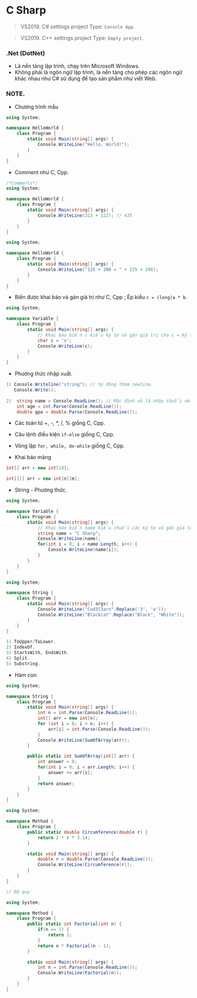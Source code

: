 # C Sharp
> VS2019. C# settings project Type: `Console App`.

> VS2019. C++ settings project Type: `Empty project`.

### .Net (DotNet)

- Là nền tảng lập trình, chạy trên Microsoft Windows.
- Không phải là ngôn ngữ lập trình, là nền tảng cho phép các ngôn ngữ khác nhau như C# sử dụng để tạo sản phẩm như viết Web.

### NOTE.

- Chương trình mẫu

```C#
using System;

namespace HelloWorld {
    class Program {
        static void Main(string[] args) {
            Console.WriteLine("Hello, World!");
        }
    }
}
```

- Comment như C, Cpp.

```C#
/*Comments*/
using System;

namespace HelloWorld {
    class Program {
        static void Main(string[] args) {
            Console.WriteLine(313 + 122); // 435
        }
    }
}

using System;

namespace HelloWorld {
    class Program {
        static void Main(string[] args) {
            Console.WriteLine("125 + 206 = " + 125 + 206);
        }
    }
}
```

- Biến được khai báo và gán giá trị như C, Cpp ; Ép kiểu `c = (long)a * b`.

```C#
using System;

namespace Variable {
    class Program {
        static void Main(string[] args) {
            // Khai báo biến c kiểu ký tự và gán giá trị cho c = ký tự 'x'
            char c = 'x';
            Console.WriteLine(c);
        }
    }
}
```

- Phương thức nhập xuất.

```C#
1) Console.Writeline("string"); // tự động thêm newline.
   Console.Write();
   
2)  string name = Console.ReadLine(); // Mặc định sẽ là nhập chuỗi nếu nhập các kiểu dữ liệu khác cần `<Kiểu dữ liệu>.Parse(Console.ReadLine())`.
    int age = int.Parse(Console.ReadLine());
    double gpa = double.Parse(Console.ReadLine());
```

- Các toán tử +, -, *, /, % giống C, Cpp.

- Câu lệnh điều kiện `if-else` giống C, Cpp.

- Vòng lặp `for, while, do-while` giống C, Cpp.

- Khai báo mảng

```C#
int[] arr = new int[10];

int[][] arr = new int[n][m];
```

- String - Phương thức.

```C#
using System;

namespace Variable {
    class Program {
        static void Main(string[] args) {
            // Khai báo biến name kiểu chuỗi các ký tự và gán giá trị cho name = "Codelearn"
            string name = "C Sharp";
            Console.WriteLine(name);
            for(int i = 0; i < name.Length; i++) {
				Console.WriteLine(name[i]);
			}
        }
    }
}
```

```C#
using System;

namespace String {
    class Program {
        static void Main(string[] args) {
            Console.WriteLine("Cod3l3arn".Replace('3', 'e'));
            Console.WriteLine("Blackcat".Replace("Black", "White"));
        }
    }
}

1) ToUpper/ToLower.
2) IndexOf.
3) StartsWith, EndsWith. 
4) Split.
5) Substring.
```

- Hàm con 

```C#
using System;

namespace String {
    class Program {
        static void Main(string[] args) {
            int n = int.Parse(Console.ReadLine());
            int[] arr = new int[n];
            for (int i = 0; i < n; i++) {
                arr[i] = int.Parse(Console.ReadLine());
            }
            Console.WriteLine(SumOfArray(arr));
        }

        public static int SumOfArray(int[] arr) {
            int answer = 0;
            for(int i = 0; i < arr.Length; i++) {
                answer += arr[i];
            }
            return answer;
	    }
    }
}
```

```C#
using System;

namespace Method {
    class Program {
        public static double Circumference(double r) {
            return 2 * r * 3.14;
        }

        static void Main(string[] args) {
            double r = double.Parse(Console.ReadLine());
            Console.WriteLine(Circumference(r));
        }
    }
}
```

```C#
// Đệ quy

using System;

namespace Method {
    class Program {
        public static int Factorial(int n) {
            if(n == 1) {
                return 1;
            }
            return n * Factorial(n - 1);
        }

        static void Main(string[] args) {
            int n = int.Parse(Console.ReadLine());
            Console.WriteLine(Factorial(n));
        }
    }
}
```
